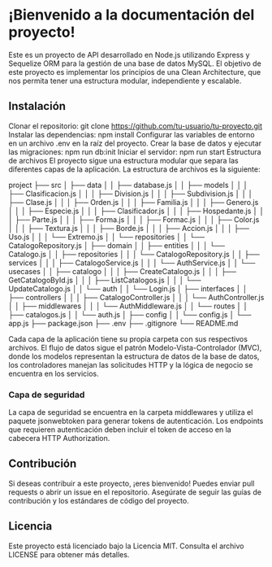 # ¡Bienvenido a la documentación del proyecto!

Este es un proyecto de API desarrollado en Node.js utilizando Express y Sequelize ORM para la gestión de una base de datos MySQL. El objetivo de este proyecto es implementar los principios de una Clean Architecture, que nos permita tener una estructura modular, independiente y escalable.

## Instalación
Clonar el repositorio: git clone https://github.com/tu-usuario/tu-proyecto.git
Instalar las dependencias: npm install
Configurar las variables de entorno en un archivo .env en la raíz del proyecto.
Crear la base de datos y ejecutar las migraciones: npm run db:init
Iniciar el servidor: npm run start
Estructura de archivos
El proyecto sigue una estructura modular que separa las diferentes capas de la aplicación. La estructura de archivos es la siguiente:

project
├── src
│   ├── data
│   │   ├── database.js
│   │   ├── models
│   │   │   ├── Clasificacion.js
│   │   │   ├── Division.js
│   │   │   ├── Subdivision.js
│   │   │   ├── Clase.js
│   │   │   ├── Orden.js
│   │   │   ├── Familia.js
│   │   │   ├── Genero.js
│   │   │   ├── Especie.js
│   │   │   ├── Clasificador.js
│   │   │   ├── Hospedante.js
│   │   │   ├── Parte.js
│   │   │   ├── Forma.js
│   │   │   ├── Formac.js
│   │   │   ├── Color.js
│   │   │   ├── Textura.js
│   │   │   ├── Borde.js
│   │   │   ├── Accion.js
│   │   │   ├── Uso.js
│   │   │   └── Extremo.js
│   │   └── repositories
│   │       └── CatalogoRepository.js
│   ├── domain
│   │   ├── entities
│   │   │   └── Catalogo.js
│   │   ├── repositories
│   │   │   └── CatalogoRepository.js
│   │   ├── services
│   │   │   ├── CatalogoService.js
│   │   │   └── AuthService.js
│   │   └── usecases
│   │       ├── catalogo
│   │       │   ├── CreateCatalogo.js
│   │       │   ├── GetCatalogoById.js
│   │       │   ├── ListCatalogos.js
│   │       │   └── UpdateCatalogo.js
│   │       └── auth
│   │           └── Login.js
│   ├── interfaces
│   │   ├── controllers
│   │   │   ├── CatalogoController.js
│   │   │   └── AuthController.js
│   │   ├── middlewares
│   │   │   └── AuthMiddleware.js
│   │   └── routes
│   │       ├── catalogos.js
│   │       └── auth.js
│   ├── config
│   │   └── config.js
│   └── app.js
├── package.json
├── .env
├── .gitignore
└── README.md

Cada capa de la aplicación tiene su propia carpeta con sus respectivos archivos. El flujo de datos sigue el patrón Modelo-Vista-Controlador (MVC), donde los modelos representan la estructura de datos de la base de datos, los controladores manejan las solicitudes HTTP y la lógica de negocio se encuentra en los servicios.

### Capa de seguridad
La capa de seguridad se encuentra en la carpeta middlewares y utiliza el paquete jsonwebtoken para generar tokens de autenticación. Los endpoints que requieren autenticación deben incluir el token de acceso en la cabecera HTTP Authorization.

## Contribución
Si deseas contribuir a este proyecto, ¡eres bienvenido! Puedes enviar pull requests o abrir un issue en el repositorio. Asegúrate de seguir las guías de contribución y los estándares de código del proyecto.

## Licencia
Este proyecto está licenciado bajo la Licencia MIT. Consulta el archivo LICENSE para obtener más detalles.